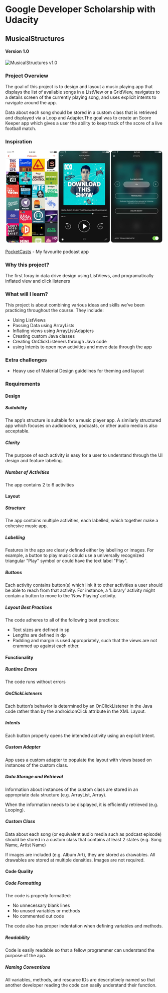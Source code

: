 # Google Developer Scholarship with Udacity

## MusicalStructures

#### Version 1.0
![MusicalStructures v1.0](http://g.recordit.co/2TwbmGWdxq.gif)

### Project Overview

The goal of this project is to design and layout a music playing app that displays the list of available songs in a ListView or a GridView, navigates to a details screen of the currently playing song, and uses explicit intents to navigate around the app.

Data about each song should be stored in a custom class that is retrieved and displayed via a Loop and Adapter.The goal was to create an Score Keeper app which gives a user the ability to keep track of the score of a live football match.

### Inspiration

![PocketCasts example](https://github.com/alanionita/GDS_MusicalStructureApp/blob/master/readme-assets/pocketcasts-example.jpg)

[PocketCasts](https://www.shiftyjelly.com/pocketcasts/) - My favourite podcast app

### Why this project?
The first foray in data drive design using ListViews, and programatically inflated view and click listeners

### What will I learn?

This project is about combining various ideas and skills we’ve been practicing throughout the course. They include:
* Using ListViews
* Passing Data using ArrayLists
* Inflating views using ArrayListAdapters
* Creating custom Java classes
* Creating OnClickListeners through Java code
* using Intents to open new activities and move data through the app

### Extra challenges

* Heavy use of Material Design guidelines for theming and layout

### Requirements

#### Design

##### Suitability

The app’s structure is suitable for a music player app. A similarly structured app which focuses on audiobooks, podcasts, or other audio media is also acceptable.

##### Clarity

The purpose of each activity is easy for a user to understand through the UI design and feature labeling.

##### Number of Activities

The app contains 2 to 6 activities

#### Layout

##### Structure

The app contains multiple activities, each labelled, which together make a cohesive music app.

##### Labelling

Features in the app are clearly defined either by labelling or images. For example, a button to play music could use a universally recognized triangular "Play" symbol or could have the text label "Play".

##### Buttons

Each activity contains button(s) which link it to other activities a user should be able to reach from that activity. For instance, a ‘Library’ activity might contain a button to move to the ‘Now Playing’ activity.

##### Layout Best Practices

The code adheres to all of the following best practices:

- Text sizes are defined in sp
- Lengths are defined in dp
- Padding and margin is used appropriately, such that the views are not crammed up against each other.

#### Functionality


##### Runtime Errors

The code runs without errors

##### OnClickListeners

Each button’s behavior is determined by an OnClickListener in the Java code rather than by the android:onClick attribute in the XML Layout.

##### Intents

Each button properly opens the intended activity using an explicit Intent.

##### Custom Adapter

App uses a custom adapter to populate the layout with views based on instances of the custom class.

##### Data Storage and Retrieval

Information about instances of the custom class are stored in an appropriate data structure (e.g. ArrayList, Array).

When the information needs to be displayed, it is efficiently retrieved (e.g. Looping).

##### Custom Class

Data about each song (or equivalent audio media such as podcast episode) should be stored in a custom class that contains at least 2 states (e.g. Song Name, Artist Name)

If images are included (e.g. Album Art), they are stored as drawables. All drawables are stored at multiple densities. Images are not required.

#### Code Quality

##### Code Formatting

The code is properly formatted:

- No unnecessary blank lines
- No unused variables or methods
- No commented out code

The code also has proper indentation when defining variables and methods.

##### Readability

Code is easily readable so that a fellow programmer can understand the purpose of the app.

##### Naming Conventions

All variables, methods, and resource IDs are descriptively named so that another developer reading the code can easily understand their function.


